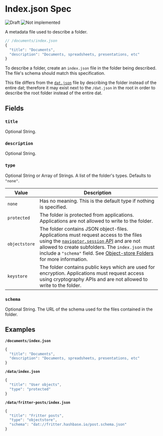# Index.json Spec

![Draft](https://img.shields.io/badge/Draft-In%20progress-yellow.svg) ![Not implemented](https://img.shields.io/badge/Status-Not%20implemented-red.svg)

A metadata file used to describe a folder.

```js
// /documents/index.json
{
  "title": "Documents",
  "description": "Documents, spreadsheets, presentations, etc"
}
```

To describe a folder, create an `index.json` file in the folder being described. The file's schema should match this specification.

This file differs from the [`dat.json`](https://github.com/datprotocol/dat.json) file by describing the folder instead of the entire dat; therefore it may exist next to the `/dat.json` in the root in order to describe the root folder instead of the entire dat.

## Fields

### `title`

Optional String.

### `description`

Optional String.

### `type`

Optional String or Array of Strings. A list of the folder's types. Defaults to `"none"`.

|Value|Description|
|-|-|
|`none`|Has no meaning. This is the default type if nothing is specified.|
|`protected`|The folder is protected from applications. Applications are not allowed to write to the folder.|
|`objectstore`|The folder contains JSON object-files. Applications must request access to the files using the [`navigator.session` API](./beaker-identities.md#navigatorsession-api) and are not allowed to create subfolders. The `index.json` must include a `"schema"` field. See [Object-store Folders](./object-store-folder.md) for more information.|
|`keystore`|The folder contains public keys which are used for encryption. Applications must request access using cryptography APIs and are not allowed to write to the folder.|

### `schema`

Optional String. The URL of the schema used for the files contained in the folder.

## Examples

**`/documents/index.json`**

```js
{
  "title": "Documents",
  "description": "Documents, spreadsheets, presentations, etc"
}
```

**`/data/index.json`**

```js
{
  "title": "User objects",
  "type": "protected"
}
```

**`/data/fritter-posts/index.json`**

```js
{
  "title": "Fritter posts",
  "type": "objectstore",
  "schema": "dat://fritter.hashbase.io/post.schema.json"
}
```
